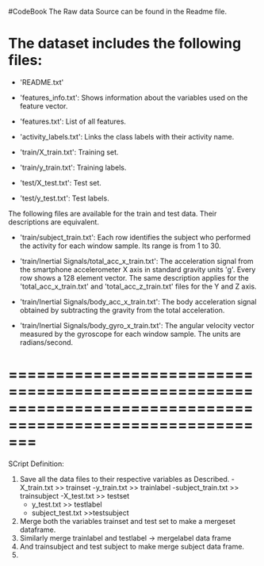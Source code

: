 #CodeBook
The Raw data Source can be found in the Readme file.

The dataset includes the following files:
=========================================

- 'README.txt'

- 'features_info.txt': Shows information about the variables used on the feature vector.

- 'features.txt': List of all features.

- 'activity_labels.txt': Links the class labels with their activity name.

- 'train/X_train.txt': Training set.

- 'train/y_train.txt': Training labels.

- 'test/X_test.txt': Test set.

- 'test/y_test.txt': Test labels.

The following files are available for the train and test data. Their descriptions are equivalent. 

- 'train/subject_train.txt': Each row identifies the subject who performed the activity for each window sample. Its range is from 1 to 30. 

- 'train/Inertial Signals/total_acc_x_train.txt': The acceleration signal from the smartphone accelerometer X axis in standard gravity units 'g'. Every row shows a 128 element vector. The same description applies for the 'total_acc_x_train.txt' and 'total_acc_z_train.txt' files for the Y and Z axis. 

- 'train/Inertial Signals/body_acc_x_train.txt': The body acceleration signal obtained by subtracting the gravity from the total acceleration. 

- 'train/Inertial Signals/body_gyro_x_train.txt': The angular velocity vector measured by the gyroscope for each window sample. The units are radians/second.

===========================================================================================================
=======================================================================================================================
SCript Definition:
1. Save all the data files to their respective variables as Described.
   -X_train.txt   >> trainset
   -y_train.txt  >> trainlabel
   -subject_train.txt   >>  trainsubject
   -X_test.txt  >>  testset
   - y_test.txt  >> testlabel
   - subject_test.txt  >>testsubject
2. Merge both the variables trainset and test set to make a mergeset dataframe.
3. Similarly merge trainlabel and testlabel -> mergelabel data frame
4. And trainsubject and test subject to make merge subject data frame.
5. 
